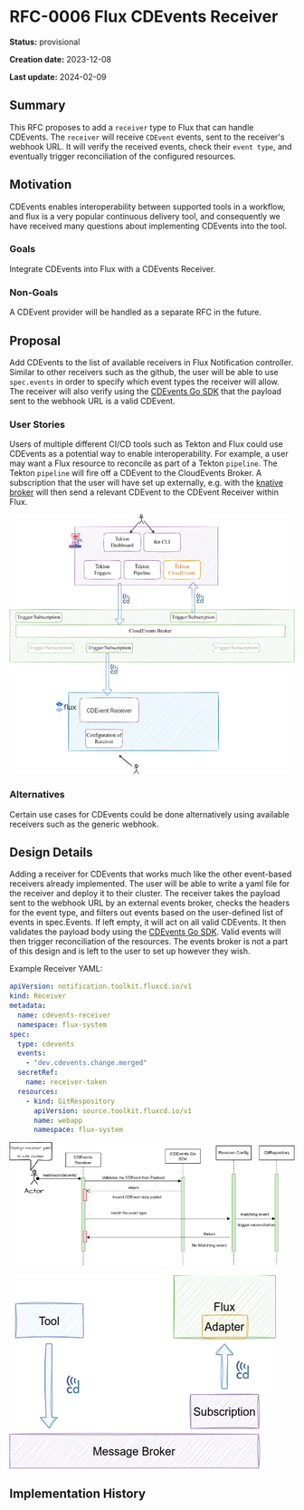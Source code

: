 # RFC-0006 Flux CDEvents Receiver

<!--
The title must be short and descriptive.
-->

**Status:** provisional

<!--
Status represents the current state of the RFC.
Must be one of `provisional`, `implementable`, `implemented`, `deferred`, `rejected`, `withdrawn`, or `replaced`.
-->

**Creation date:** 2023-12-08

**Last update:** 2024-02-09

## Summary

This RFC proposes to add a `receiver` type to Flux that can handle CDEvents.
The `receiver` will receive `CDEvent` events, sent to the receiver's webhook URL. It will verify the received events, check their `event type`, and eventually trigger reconciliation of the configured resources.
<!--
One paragraph explanation of the proposed feature or enhancement.
-->

## Motivation

CDEvents enables interoperability between supported tools in a workflow, and flux is a very popular continuous delivery tool, and consequently we have received many questions about implementing CDEvents into the tool. 
<!--
This section is for explicitly listing the motivation, goals, and non-goals of
this RFC. Describe why the change is important and the benefits to users.
-->

### Goals

Integrate CDEvents into Flux with a CDEvents Receiver.
<!--
List the specific goals of this RFC. What is it trying to achieve? How will we
know that this has succeeded?
-->

### Non-Goals

A CDEvent provider will be handled as a separate RFC in the future.

<!--
What is out of scope for this RFC? Listing non-goals helps to focus discussion
and make progress.
-->

## Proposal

Add CDEvents to the list of available receivers in Flux Notification controller. Similar to other receivers such as the github, the user will be able to use `spec.events` in order to specify which event types the receiver will allow. The receiver will also verify using the [CDEvents Go SDK](https://github.com/cdevents/sdk-go) that the payload sent to the webhook URL is a valid CDEvent.

<!--
This is where we get down to the specifics of what the proposal actually is.
This should have enough detail that reviewers can understand exactly what
you're proposing, but should not include things like API designs or
implementation.

If the RFC goal is to document best practices,
then this section can be replaced with the actual documentation.
-->

### User Stories

<!--
Optional if existing discussions and/or issues are linked in the motivation section.
-->

Users of multiple different CI/CD tools such as Tekton and Flux could use CDEvents as a potential way to enable interoperability. For example, a user may want a Flux resource to reconcile as part of a Tekton `pipeline`.
The Tekton `pipeline` will fire off a CDEvent to the CloudEvents Broker. A subscription that the user will have set up externally, e.g. with the [knative broker](https://knative.dev/docs/eventing/brokers/) will then send a relevant CDEvent to the CDEvent Receiver within Flux. 

![usecase](cdevents-flux-tekton.png)

### Alternatives

Certain use cases for CDEvents could be done alternatively using available receivers such as the generic webhook.

<!--
List plausible alternatives to the proposal and explain why the proposal is superior.

This is a good place to incorporate suggestions made during discussion of the RFC.
-->

## Design Details

Adding a receiver for CDEvents that works much like the other event-based receivers already implemented. The user will be able to write a yaml file for the receiver and deploy it to their cluster. The receiver takes the payload sent to the webhook URL by an external events broker, checks the headers for the event type, and filters out events based on the user-defined list of events in spec.Events. If left empty, it will act on all valid CDEvents. It then validates the payload body using the [CDEvents Go SDK](https://github.com/cdevents/sdk-go). Valid events will then trigger reconciliation of the resources. The events broker is not a part of this design and is left to the user to set up however they wish.

Example Receiver YAML:

```yaml
apiVersion: notification.toolkit.fluxcd.io/v1
kind: Receiver
metadata:
  name: cdevents-receiver
  namespace: flux-system
spec:
  type: cdevents
  events:
    - "dev.cdevents.change.merged"
  secretRef:
    name: receiver-token
  resources:
    - kind: GitRespository 
      apiVersion: source.toolkit.fluxcd.io/v1
      name: webapp
      namespace: flux-system
```

![User Flowchart](Flux-CDEvents-RFC.png)

<!--
This section should contain enough information that the specifics of your
change are understandable. This may include API specs and code snippets.

The design details should address at least the following questions:
- How can this feature be enabled / disabled?
- Does enabling the feature change any default behavior?
- Can the feature be disabled once it has been enabled?
- How can an operator determine if the feature is in use?
- Are there any drawbacks when enabling this feature?
-->

![Adapter](CDEvents-Flux-RFC-Adapter.png)


## Implementation History

<!--
Major milestones in the lifecycle of the RFC such as:
- The first Flux release where an initial version of the RFC was available.
- The version of Flux where the RFC graduated to general availability.
- The version of Flux where the RFC was retired or superseded.
-->
